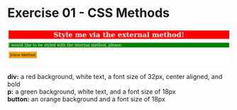 # Exercise 01 - CSS Methods

![Example Image](desired-outcome.jpg)

**div:** a red background, white text, a font size of 32px, center aligned, and bold  
**p:** a green background, white text, and a font size of 18px  
**button:** an orange background and a font size of 18px
